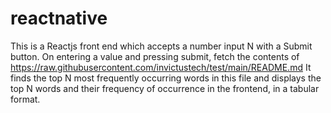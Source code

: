 # reactnative

This is a Reactjs front end which accepts a number input N with a Submit button.
On entering a value and pressing submit, fetch the contents of
https://raw.githubusercontent.com/invictustech/test/main/README.md
It finds the top N most frequently occurring words in this file and displays the top N words and their frequency of occurrence in the frontend, in a tabular format.
